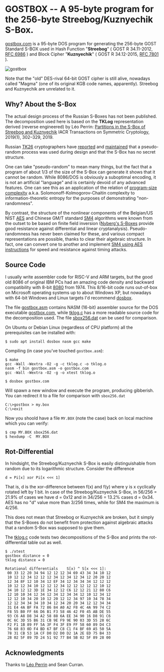 #   GOSTBOX -- A 95-byte program for the 256-byte Streebog/Kuznyechik S-Box.

[gostbox.com](https://github.com/mjosaarinen/pi86/blob/main/gostbox.com)
is a 95-byte DOS program for generating the 256-byte GOST
Standard S-BOX used in Hash Function "**Streebog**" ( GOST R 34.11-2012,
[RFC 6986](https://tools.ietf.org/html/rfc6986#section-6.2) )
and Block Cipher "**Kuznyechik**" ( GOST R 34.12-2015,
[RFC 7801](https://tools.ietf.org/html/rfc7801#section-4.1) ).

![gostbox](https://user-images.githubusercontent.com/6192929/107245225-d03ea500-6a26-11eb-9d54-8bc707cb17ff.png)

Note that the "old" DES-rival 64-bit GOST cipher is still alive, nowadays
called "Magma" (one of its original KGB code names, apparently).
Streebog and Kuznyechik are unrelated to it.


##  Why? About the S-Box

The actual design process of the Russian S-Boxes has not been published.
The decomposition used here is based on the **TKLog** representation
derived (reverse engineered) by Léo Perrin:
[Partitions in the S-Box of Streebog and Kuznyechik](https://doi.org/10.13154/tosc.v2019.i1.302-329)
IACR Transactions on Symmetric Cryptology, 2019(1), 302–329, 2019.

Russian [TK26](https://tc26.ru/) cryptographers have
[reported](https://cdn.virgilsecurity.com/assets/docs/memo-on-kuznyechik-s-box.pdf)
and
[maintained](https://cdn.virgilsecurity.com/assets/docs/meeting-report-for-the-discussion-on-kuznyechik-and-streebog.pdf)
that a pseudo-random process was used during design and that the S-Box
has no secret structure.

One can take "pseudo-random" to mean many things, but the fact that a
program of about 1/3 of the size of the S-Box can generate it shows that
it cannot be random. While 8086/DOS is obviously a suboptimal encoding,
it is not an artificial "language" and is certainly devoid of any advanced
features. One can see this as an application of the relation of
[program-size complexity](https://en.wikipedia.org/wiki/Kolmogorov_complexity)
a.k.a. Solomonoff-Kolmogorov-Chaitin complexity to information-theoretic
entropy for the purposes of demonstrating "non-randomness".

By contrast, the structure of the nonlinear components of the Belgian/US NIST
[AES](https://doi.org/10.1007/978-3-662-04722-4) and
Chinese GM/T standard [SM4](http://www.sicris.cn/CN/Y2016/V2/I11/995)
algorithms were known from the outset to be based on finite field inversion
([Nyberg's S-Boxes](https://doi.org/10.1007/3-540-48285-7_6) provide
good resistance against differential and linear cryptanalysis).
Pseudo-randomness has never been claimed for these, and various compact
representations are possible, thanks to clear their algebraic structure.
In fact, one can convert one to another and implement
[SM4 using AES instructions](https://github.com/mjosaarinen/sm4ni)
for speed and resistance against timing attacks.


##  Source Code

I usually write assembler code for RISC-V and ARM targets, but the good old
8086 of original IBM PCs had an amazing code density and backward
compatibility with 8-bit [8080](https://en.wikipedia.org/wiki/Intel_8080)
from 1974. This 8/16-bit code runs out-of-box on Microsoft operating
systems up to about Windows XP, but nowadays with 64-bit Windows and Linux
targets I'd recommend [dosbox](https://www.dosbox.com/).

The file [gostbox.asm](gostbox.asm) contains NASM (16-bit) assembler source
for the DOS executable
[gostbox.com](https://github.com/mjosaarinen/pi86/blob/main/gostbox.com),
while [tklog.c](tklog.c) has a more readable source code for
the decomposition used. The file [sbox256.dat](sbox256.dat) can be used
for comparison.

On Ubuntu or Debian Linux (regardless of CPU platform) all the prerequisites
can be installed with:
```console
$ sudo apt install dosbox nasm gcc make
```

Compiling (in case you've touched `gostbox.asm`):
```console
$ make
gcc -Wall -Wextra -O2 -g -c tklog.c -o tklog.o
nasm -f bin gostbox.asm -o gostbox.com  
gcc -Wall -Wextra -O2 -g -o xtest tklog.o 
````
```console
$ dosbox gostbox.com
```
Will spawn a new window and execute the program, producing gibberish.
You can redirect it to a file for comparison with `sbox256.dat`
```
C:\>gostbox > my.box
C:\>exit
```

Now you shoold have a file `MY.BOX` (note the case) back on local machine
which you can verify:
```console
$ cmp MY.BOX sbox256.dat 
$ hexdump -C  MY.BOX
```

##  Rot-Differential

In hindsight, the Streebog/Kuznyechik S-Box is easily distinguishable
from random due to its logarithmic structure. Consider the difference
```
d = Pi[x] xor Pi[x <<< 1]
```
That is, d is the xor-difference between f(x) and f(y) where y is
x cyclically rotated left by 1 bit.
In case of the Streebog/Kuznyechik S-Box, in 56/256 = 21.9% of cases we
have d = 0x12 and in 34/256 = 13.2% cases d = 0x34. AES has no "d" value
more than 3/256 times, while for SM4 the maximum is 4/256.

This does not mean that Streebog or Kuznyechik are broken, but it
simply that the S-Boxes do not benefit from protection against algebraic
attacks that a random S-Box was supposed to give them.

The [tklog.c](tklog.c) code tests two decompositions of the S-Box and
prints the rot-differential table out as well.

```console
$ ./xtest 
gostbox distance = 0
tklog distance = 0

Rotational differentials	S[x) ^ S[x <<< 1]:
 00 33 12 20 34 94 12 12 12 34 69 43 34 34 10 12
 10 12 12 34 12 12 12 34 12 34 12 34 12 20 20 12
 12 34 8F 12 10 34 12 EF 34 12 34 34 34 12 12 12
 10 12 12 34 10 12 12 12 34 12 12 12 12 12 10 12
 34 10 12 12 3D 1E 34 12 12 C6 12 12 21 12 80 C6
 12 10 10 34 12 34 12 34 12 34 34 12 10 12 34 12
 12 12 10 34 20 10 12 20 12 12 34 97 10 34 78 34
 12 12 34 34 34 10 34 12 34 20 20 34 12 12 34 34
 31 E4 4A BF FA 72 86 84 A0 A2 F8 4C 4A 99 74 C2
 F8 55 B0 FF 66 D6 B1 F3 58 46 42 F0 45 AB DE 55
 93 C6 A8 D8 34 A2 58 88 6A EE 34 90 16 D8 91 C6
 0C 6C 3D 55 B6 31 CB 9E F9 9E 90 03 3D 55 28 6C
 F2 F1 1B 89 FF 5A 3F F4 3F E9 FF 58 60 89 D4 C3
 76 68 83 0D F4 BD 67 BF C8 C1 F4 BF 69 A5 50 5A
 78 31 CB 53 1A CF D0 D2 D0 D2 1A 2E ED 75 B4 33
 28 02 5F 89 7D 24 51 92 77 B4 5B 02 5F 89 28 00
```

##  Acknowledgments

Thanks to [Léo Perrin](https://who.paris.inria.fr/Leo.Perrin/) and Sean Curran.

